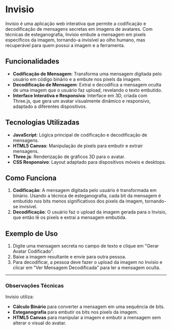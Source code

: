 # Invisio

Invisio é uma aplicação web interativa que permite a codificação e decodificação de mensagens secretas em imagens de avatares. Com técnicas de esteganografia, Invisio embute a mensagem em pixels específicos da imagem, tornando-a invisível ao olho humano, mas recuperável para quem possui a imagem e a ferramenta.

## Funcionalidades

- **Codificação de Mensagem**: Transforma uma mensagem digitada pelo usuário em código binário e a embute nos pixels da imagem.
- **Decodificação de Mensagem**: Extrai e decodifica a mensagem oculta de uma imagem que o usuário faz upload, revelando o texto embutido.
- **Interface Interativa e Responsiva**: Interface em 3D, criada com Three.js, que gera um avatar visualmente dinâmico e responsivo, adaptado a diferentes dispositivos.

## Tecnologias Utilizadas

- **JavaScript**: Lógica principal de codificação e decodificação de mensagens.
- **HTML5 Canvas**: Manipulação de pixels para embutir e extrair mensagens.
- **Three.js**: Renderização de gráficos 3D para o avatar.
- **CSS Responsivo**: Layout adaptado para dispositivos móveis e desktops.

## Como Funciona

1. **Codificação**: A mensagem digitada pelo usuário é transformada em binário. Usando a técnica de esteganografia, cada bit da mensagem é embutido nos bits menos significativos dos pixels da imagem, tornando-se invisível.
2. **Decodificação**: O usuário faz o upload da imagem gerada para o Invisio, que então lê os pixels e extrai a mensagem embutida.

## Exemplo de Uso

1. Digite uma mensagem secreta no campo de texto e clique em "Gerar Avatar Codificado".
2. Baixe a imagem resultante e envie para outra pessoa.
3. Para decodificar, a pessoa deve fazer o upload da imagem no Invisio e clicar em "Ver Mensagem Decodificada" para ler a mensagem oculta.

---

### Observações Técnicas

Invisio utiliza:
- **Cálculo Binário** para converter a mensagem em uma sequência de bits.
- **Esteganografia** para embutir os bits nos pixels da imagem.
- **HTML5 Canvas** para manipular a imagem e embutir a mensagem sem alterar o visual do avatar.
